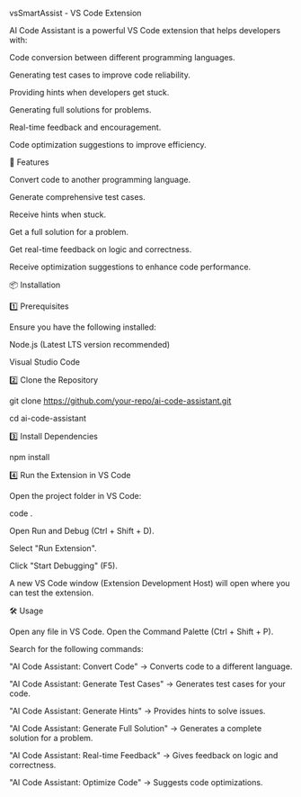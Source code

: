vsSmartAssist - VS Code Extension


AI Code Assistant is a powerful VS Code extension that helps developers with:

Code conversion between different programming languages.

Generating test cases to improve code reliability.

Providing hints when developers get stuck.

Generating full solutions for problems.

Real-time feedback and encouragement.

Code optimization suggestions to improve efficiency.


🚀 Features

Convert code to another programming language.

Generate comprehensive test cases.

Receive hints when stuck.

Get a full solution for a problem.

Get real-time feedback on logic and correctness.

Receive optimization suggestions to enhance code performance.



📦 Installation


1️⃣ Prerequisites

Ensure you have the following installed:

Node.js (Latest LTS version recommended)

Visual Studio Code


2️⃣ Clone the Repository

 git clone https://github.com/your-repo/ai-code-assistant.git
 
 cd ai-code-assistant
 

3️⃣ Install Dependencies

npm install


4️⃣ Run the Extension in VS Code

Open the project folder in VS Code:

code .

Open Run and Debug (Ctrl + Shift + D).

Select "Run Extension".

Click "Start Debugging" (F5).

A new VS Code window (Extension Development Host) will open where you can test the extension.


🛠️ Usage

Open any file in VS Code.
Open the Command Palette (Ctrl + Shift + P).

Search for the following commands:

"AI Code Assistant: Convert Code" → Converts code to a different language.

"AI Code Assistant: Generate Test Cases" → Generates test cases for your code.

"AI Code Assistant: Generate Hints" → Provides hints to solve issues.

"AI Code Assistant: Generate Full Solution" → Generates a complete solution for a problem.

"AI Code Assistant: Real-time Feedback" → Gives feedback on logic and correctness.

"AI Code Assistant: Optimize Code" → Suggests code optimizations.
